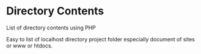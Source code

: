 # Directory Contents
List of directory contents using PHP

Easy to list of localhost directory project folder especially document of sites or www or htdocs.
